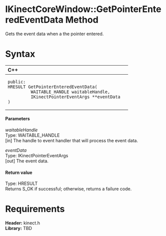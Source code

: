 IKinectCoreWindow::GetPointerEnteredEventData Method  
====================================================  

Gets the event data when a the pointer entered. <span id="syntaxSection"></span>

Syntax  
======  

<table>
<colgroup>
<col width="100%" />
</colgroup>
<thead>
<tr class="header">
<th align="left">C++</th>
</tr>
</thead>
<tbody>
<tr class="odd">
<td align="left"><pre><code>public:  
HRESULT GetPointerEnteredEventData(  
         WAITABLE_HANDLE waitableHandle,  
         IKinectPointerEventArgs **eventData  
)</code></pre></td>
</tr>
</tbody>
</table>

<span id="ID4EG"></span>
#### Parameters  

*waitableHandle*    
Type: WAITABLE\_HANDLE  
[in] The handle to event handler that will process the event data.  

*eventData*    
Type: IKinectPointerEventArgs  
[out] The event data.  

<span id="ID4EP"></span>
#### Return value  

Type: HRESULT  
Returns S\_OK if successful; otherwise, returns a failure code.  

<span id="requirements"></span>

Requirements  
============  

**Header:** kinect.h  
**Library:** TBD  



<!--Please do not edit the data in the comment block below.-->
<!--
TOCTitle : GetPointerEnteredEventData Method
RLTitle : IKinectCoreWindow::GetPointerEnteredEventData Method
KeywordK : GetPointerEnteredEventData method
KeywordK : IKinectCoreWindow::GetPointerEnteredEventData method
KeywordF : IKinectCoreWindow::GetPointerEnteredEventData
KeywordF : GetPointerEnteredEventData
KeywordF : Microsoft.Kinect.kinect.IKinectCoreWindow.GetPointerEnteredEventData(WAITABLE_HANDLE,IKinectPointerEventArgs@)
KeywordA : M:Microsoft.Kinect.kinect.IKinectCoreWindow.GetPointerEnteredEventData(WAITABLE_HANDLE,IKinectPointerEventArgs@)
AssetID : M:Microsoft.Kinect.kinect.IKinectCoreWindow.GetPointerEnteredEventData(WAITABLE_HANDLE,IKinectPointerEventArgs@)
Locale : en-us
CommunityContent : 1
APIType : Managed
APILocation : 
APIName : Microsoft.Kinect.kinect.IKinectCoreWindow::GetPointerEnteredEventData
TargetOS : Windows
TopicType : kbSyntax
DevLang : C++
DocSet : K4Wv2
ProjType : K4Wv2Proj
Technology : Kinect for Windows
Product : Kinect for Windows SDK v2
productversion : 20
-->
